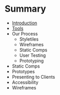 # Summary

* [Introduction](README.md)
* [Tools](tools-introduction.md)
* Our Process
   * Styletiles
   * Wireframes
   * Static Comps
   * User Testing
   * Prototyping
* Static Comps
* Prototypes
* Presenting to Clients
* Accessibility
* Wireframes

